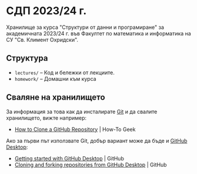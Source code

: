 # СДП 2023/24 г.

Хранилище за курса "Структури от данни и програмиране" за академичната 2023/24 г. във Факултет по математика и информатика на СУ "Св. Климент Охридски".

## Структура

* `lectures/` – Код и бележки от лекциите.
* `homework/` – Домашни към курса

## Сваляне на хранилището

За информация за това как да инсталирате [Git](https://git-scm.com/) и да свалите хранилището, вижте например:

* [How to Clone a GitHub Repository](https://www.howtogeek.com/451360/how-to-clone-a-github-repository/) | How-To Geek

Ако за първи път използвате Git, добър вариант може да бъде и [GitHub Desktop](https://desktop.github.com/):

* [Getting started with GitHub Desktop](https://docs.github.com/en/desktop/installing-and-configuring-github-desktop/overview/getting-started-with-github-desktop) | GitHub
* [Cloning and forking repositories from GitHub Desktop](https://docs.github.com/en/desktop/contributing-and-collaborating-using-github-desktop/adding-and-cloning-repositories/cloning-and-forking-repositories-from-github-desktop) | GitHub